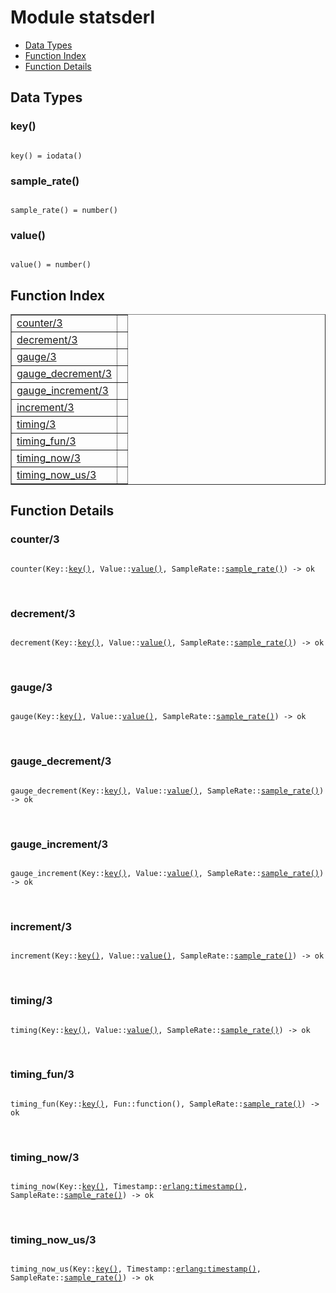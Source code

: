 

# Module statsderl #
* [Data Types](#types)
* [Function Index](#index)
* [Function Details](#functions)

<a name="types"></a>

## Data Types ##




### <a name="type-key">key()</a> ###


<pre><code>
key() = iodata()
</code></pre>




### <a name="type-sample_rate">sample_rate()</a> ###


<pre><code>
sample_rate() = number()
</code></pre>




### <a name="type-value">value()</a> ###


<pre><code>
value() = number()
</code></pre>

<a name="index"></a>

## Function Index ##


<table width="100%" border="1" cellspacing="0" cellpadding="2" summary="function index"><tr><td valign="top"><a href="#counter-3">counter/3</a></td><td></td></tr><tr><td valign="top"><a href="#decrement-3">decrement/3</a></td><td></td></tr><tr><td valign="top"><a href="#gauge-3">gauge/3</a></td><td></td></tr><tr><td valign="top"><a href="#gauge_decrement-3">gauge_decrement/3</a></td><td></td></tr><tr><td valign="top"><a href="#gauge_increment-3">gauge_increment/3</a></td><td></td></tr><tr><td valign="top"><a href="#increment-3">increment/3</a></td><td></td></tr><tr><td valign="top"><a href="#timing-3">timing/3</a></td><td></td></tr><tr><td valign="top"><a href="#timing_fun-3">timing_fun/3</a></td><td></td></tr><tr><td valign="top"><a href="#timing_now-3">timing_now/3</a></td><td></td></tr><tr><td valign="top"><a href="#timing_now_us-3">timing_now_us/3</a></td><td></td></tr></table>


<a name="functions"></a>

## Function Details ##

<a name="counter-3"></a>

### counter/3 ###

<pre><code>
counter(Key::<a href="#type-key">key()</a>, Value::<a href="#type-value">value()</a>, SampleRate::<a href="#type-sample_rate">sample_rate()</a>) -&gt; ok
</code></pre>
<br />

<a name="decrement-3"></a>

### decrement/3 ###

<pre><code>
decrement(Key::<a href="#type-key">key()</a>, Value::<a href="#type-value">value()</a>, SampleRate::<a href="#type-sample_rate">sample_rate()</a>) -&gt; ok
</code></pre>
<br />

<a name="gauge-3"></a>

### gauge/3 ###

<pre><code>
gauge(Key::<a href="#type-key">key()</a>, Value::<a href="#type-value">value()</a>, SampleRate::<a href="#type-sample_rate">sample_rate()</a>) -&gt; ok
</code></pre>
<br />

<a name="gauge_decrement-3"></a>

### gauge_decrement/3 ###

<pre><code>
gauge_decrement(Key::<a href="#type-key">key()</a>, Value::<a href="#type-value">value()</a>, SampleRate::<a href="#type-sample_rate">sample_rate()</a>) -&gt; ok
</code></pre>
<br />

<a name="gauge_increment-3"></a>

### gauge_increment/3 ###

<pre><code>
gauge_increment(Key::<a href="#type-key">key()</a>, Value::<a href="#type-value">value()</a>, SampleRate::<a href="#type-sample_rate">sample_rate()</a>) -&gt; ok
</code></pre>
<br />

<a name="increment-3"></a>

### increment/3 ###

<pre><code>
increment(Key::<a href="#type-key">key()</a>, Value::<a href="#type-value">value()</a>, SampleRate::<a href="#type-sample_rate">sample_rate()</a>) -&gt; ok
</code></pre>
<br />

<a name="timing-3"></a>

### timing/3 ###

<pre><code>
timing(Key::<a href="#type-key">key()</a>, Value::<a href="#type-value">value()</a>, SampleRate::<a href="#type-sample_rate">sample_rate()</a>) -&gt; ok
</code></pre>
<br />

<a name="timing_fun-3"></a>

### timing_fun/3 ###

<pre><code>
timing_fun(Key::<a href="#type-key">key()</a>, Fun::function(), SampleRate::<a href="#type-sample_rate">sample_rate()</a>) -&gt; ok
</code></pre>
<br />

<a name="timing_now-3"></a>

### timing_now/3 ###

<pre><code>
timing_now(Key::<a href="#type-key">key()</a>, Timestamp::<a href="erlang.md#type-timestamp">erlang:timestamp()</a>, SampleRate::<a href="#type-sample_rate">sample_rate()</a>) -&gt; ok
</code></pre>
<br />

<a name="timing_now_us-3"></a>

### timing_now_us/3 ###

<pre><code>
timing_now_us(Key::<a href="#type-key">key()</a>, Timestamp::<a href="erlang.md#type-timestamp">erlang:timestamp()</a>, SampleRate::<a href="#type-sample_rate">sample_rate()</a>) -&gt; ok
</code></pre>
<br />

